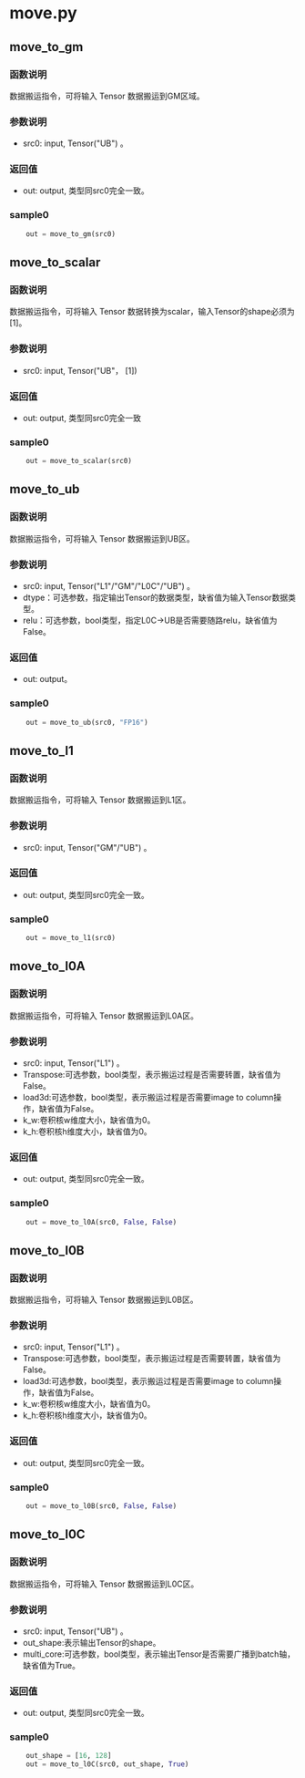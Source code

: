 # move.py



## move_to_gm

### 函数说明  
数据搬运指令，可将输入 Tensor 数据搬运到GM区域。

### 参数说明  
- src0: input, Tensor("UB")  。

### 返回值
- out: output, 类型同src0完全一致。

### sample0  
```python
    out = move_to_gm(src0)
```





## move_to_scalar

### 函数说明  
数据搬运指令，可将输入 Tensor 数据转换为scalar，输入Tensor的shape必须为[1]。

### 参数说明  
- src0: input, Tensor("UB"， [1])  

### 返回值
- out: output, 类型同src0完全一致

### sample0  
```python
    out = move_to_scalar(src0)
```



## move_to_ub

### 函数说明  
数据搬运指令，可将输入 Tensor 数据搬运到UB区。

### 参数说明  
- src0: input, Tensor("L1"/"GM"/"L0C"/"UB") 。
- dtype：可选参数，指定输出Tensor的数据类型，缺省值为输入Tensor数据类型。
- relu：可选参数，bool类型，指定L0C->UB是否需要随路relu，缺省值为False。

### 返回值
- out: output。

### sample0  
```python
    out = move_to_ub(src0, "FP16")
```





## move_to_l1

### 函数说明  
数据搬运指令，可将输入 Tensor 数据搬运到L1区。

### 参数说明  
- src0: input, Tensor("GM"/"UB") 。

### 返回值
- out: output, 类型同src0完全一致。

### sample0  
```python
    out = move_to_l1(src0)
```





## move_to_l0A

### 函数说明  
数据搬运指令，可将输入 Tensor 数据搬运到L0A区。

### 参数说明  
- src0: input, Tensor("L1") 。
- Transpose:可选参数，bool类型，表示搬运过程是否需要转置，缺省值为False。
- load3d:可选参数，bool类型，表示搬运过程是否需要image to column操作，缺省值为False。
- k_w:卷积核w维度大小，缺省值为0。
- k_h:卷积核h维度大小，缺省值为0。

### 返回值
- out: output, 类型同src0完全一致。

### sample0  
```python
    out = move_to_l0A(src0, False, False)
```



## move_to_l0B

### 函数说明  
数据搬运指令，可将输入 Tensor 数据搬运到L0B区。

### 参数说明  
- src0: input, Tensor("L1") 。
- Transpose:可选参数，bool类型，表示搬运过程是否需要转置，缺省值为False。
- load3d:可选参数，bool类型，表示搬运过程是否需要image to column操作，缺省值为False。
- k_w:卷积核w维度大小，缺省值为0。
- k_h:卷积核h维度大小，缺省值为0。

### 返回值
- out: output, 类型同src0完全一致。

### sample0  
```python
    out = move_to_l0B(src0, False, False)
```



## move_to_l0C

### 函数说明  
数据搬运指令，可将输入 Tensor 数据搬运到L0C区。

### 参数说明  
- src0: input, Tensor("UB") 。
- out_shape:表示输出Tensor的shape。
- multi_core:可选参数，bool类型，表示输出Tensor是否需要广播到batch轴，缺省值为True。

### 返回值
- out: output, 类型同src0完全一致。

### sample0  
```python
    out_shape = [16, 128]
    out = move_to_l0C(src0, out_shape, True)
